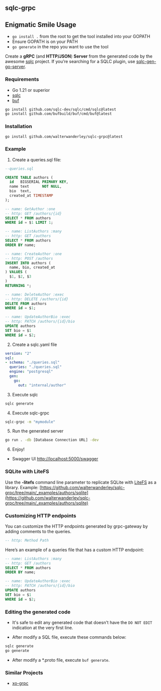 ## sqlc-grpc

## Enigmatic Smile Usage

- `go install .` from the root to get the tool installed into your GOPATH
- Ensure GOPATH is on your PATH
- `go generate` in the repo you want to use the tool

Create a **gRPC** (and **HTTP/JSON**) **Server** from the generated code by the awesome [sqlc](https://sqlc.dev/) project. If you’re searching for a SQLC plugin, use [sqlc-gen-go-server](https://github.com/walterwanderley/sqlc-gen-go-server/).

### Requirements

- Go 1.21 or superior
- [sqlc](https://sqlc.dev/)
- [buf](https://buf.build/)

```sh
go install github.com/sqlc-dev/sqlc/cmd/sqlc@latest
go install github.com/bufbuild/buf/cmd/buf@latest
```

### Installation

```sh
go install github.com/walterwanderley/sqlc-grpc@latest
```

### Example

1. Create a queries.sql file:

```sql
--queries.sql

CREATE TABLE authors (
  id   BIGSERIAL PRIMARY KEY,
  name text      NOT NULL,
  bio  text,
  created_at TIMESTAMP
);

-- name: GetAuthor :one
-- http: GET /authors/{id}
SELECT * FROM authors
WHERE id = $1 LIMIT 1;

-- name: ListAuthors :many
-- http: GET /authors
SELECT * FROM authors
ORDER BY name;

-- name: CreateAuthor :one
-- http: POST /authors
INSERT INTO authors (
  name, bio, created_at
) VALUES (
  $1, $2, $3
)
RETURNING *;

-- name: DeleteAuthor :exec
-- http: DELETE /authors/{id}
DELETE FROM authors
WHERE id = $1;

-- name: UpdateAuthorBio :exec
-- http: PATCH /authors/{id}/bio
UPDATE authors
SET bio = $1
WHERE id = $2;
```

2. Create a sqlc.yaml file

```yaml
version: "2"
sql:
- schema: "./queries.sql"
  queries: "./queries.sql"
  engine: "postgresql"
  gen:
    go:
      out: "internal/author"
```

3. Execute sqlc

```sh
sqlc generate
```

4. Execute sqlc-grpc

```sh
sqlc-grpc -m "mymodule"
```

5. Run the generated server

```sh
go run . -db [Database Connection URL] -dev
```

6. Enjoy!

- Swagger UI [http://localhost:5000/swagger](http://localhost:5000/swagger)

### SQLite with LiteFS

Use the **-litefs** command line parameter to replicate SQLite with [LiteFS](https://github.com/superfly/litefs) as a library.
Example: [https://github.com/walterwanderley/sqlc-grpc/tree/main/_examples/authors/sqlite](https://github.com/walterwanderley/sqlc-grpc/tree/main/_examples/authors/sqlite)

### Customizing HTTP endpoints

You can customize the HTTP endpoints generated by grpc-gateway by adding comments to the queries.

```sql
-- http: Method Path
```

Here’s an example of a queries file that has a custom HTTP endpoint:
```sql
-- name: ListAuthors :many
-- http: GET /authors
SELECT * FROM authors
ORDER BY name;

-- name: UpdateAuthorBio :exec
-- http: PATCH /authors/{id}/bio
UPDATE authors
SET bio = $1
WHERE id = $2;
```


### Editing the generated code

- It's safe to edit any generated code that doesn't have the `DO NOT EDIT` indication at the very first line.

- After modify a SQL file, execute these commands below:

```sh
sqlc generate
go generate
```

- After modify a *.proto file, execute `buf generate`.

### Similar Projects

- [xo-grpc](https://github.com/walterwanderley/xo-grpc)
